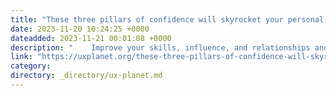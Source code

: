 ```yaml
---
title: "These three pillars of confidence will skyrocket your personal growth"
date: 2023-11-20 10:24:25 +0000
dateadded: 2023-11-21 00:01:08 +0000
description: "    Improve your skills, influence, and relationships and watch how much you can self-develop.  Continue reading on UX Planet »  "
link: "https://uxplanet.org/these-three-pillars-of-confidence-will-skyrocket-your-personal-growth-5165c75cab74?source=rss----819cc2aaeee0---4"
category:
directory: _directory/ux-planet.md
---
```

